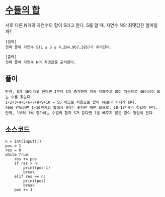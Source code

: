 # [수들의 합](https://www.acmicpc.net/problem/1789)

서로 다른 N개의 자연수의 합이 S라고 한다. S를 알 때, 자연수 N의 최댓값은 얼마일까?
```
[입력]
첫째 줄에 자연수 S(1 ≤ S ≤ 4,294,967,295)가 주어진다.
```

```
[출력]
첫째 줄에 자연수 N의 최댓값을 출력한다.
```

## 풀이
```
만약, S가 46이라고 한다면 1부터 1씩 증가하며 계속 더해주고 합이 처음으로 46이상이 되는 수를 찾는다.
1+2+3+4+5+6+7+8+9+10 = 55 이므로 처음으로 합이 46보다 커지게 된다.
46을 만드려면 1~10까지의 합에서 9라는 숫자만 빼면 되므로, 10-1인 9가 정답이 된다.
만약, 1부터 1씩 증가하는 수열의 합과 S가 같다면 1을 빼주지 않은 값이 정답이 된다.
```
## 소스코드

```
n = int(input())
pos = 1
res = 0
while True:
    res += pos
    if res > n:
        print(pos-1)
        break
    elif res == n:
        print(pos)
        break
    pos += 1
```

